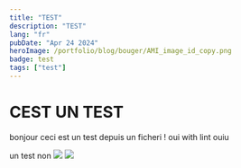 ```yaml
---
title: "TEST"
description: "TEST"
lang: "fr"
pubDate: "Apr 24 2024"
heroImage: /portfolio/blog/bouger/AMI_image_id_copy.png
badge: test
tags: ["test"]
---
```


# CEST UN TEST

bonjour ceci est un test depuis un ficheri ! oui with lint ouiu

un test non
![](/portfolio/blog/bouger/AMI_image_id_copy.png)
![](/portfolio/blog/bouger/AMI_image_id_copy_2.png)